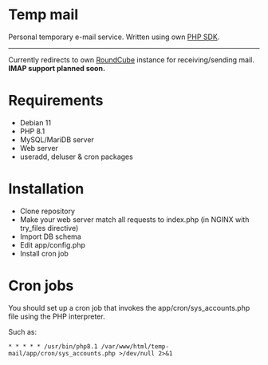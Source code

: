 # Temp mail

Personal temporary e-mail service. Written using own [PHP SDK](https://github.com/lopatar/PHP-SDK).
****
Currently redirects to own [RoundCube](https://roundcube.net) instance for receiving/sending mail.
**IMAP support planned soon.**

# Requirements

- Debian 11
- PHP 8.1
- MySQL/MariDB server
- Web server
- useradd, deluser & cron packages

# Installation

- Clone repository
- Make your web server match all requests to index.php (in NGINX with try_files directive)
- Import DB schema
- Edit app/config.php
- Install cron job

# Cron jobs

You should set up a cron job that invokes the app/cron/sys_accounts.php file using the PHP interpreter.

Such as:

```
* * * * * /usr/bin/php8.1 /var/www/html/temp-mail/app/cron/sys_accounts.php >/dev/null 2>&1
```